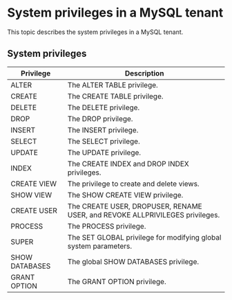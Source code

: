 System privileges in a MySQL tenant
========================================================

This topic describes the system privileges in a MySQL tenant.

System privileges
--------------------------------------

| **Privilege**  |                               **Description**                                |
|----------------|------------------------------------------------------------------------------|
| ALTER          | The ALTER TABLE privilege.                                                   |
| CREATE         | The CREATE TABLE privilege.                                                  |
| DELETE         | The DELETE privilege.                                                        |
| DROP           | The DROP privilege.                                                          |
| INSERT         | The INSERT privilege.                                                        |
| SELECT         | The SELECT privilege.                                                        |
| UPDATE         | The UPDATE privilege.                                                        |
| INDEX          | The CREATE INDEX and DROP INDEX privileges.                                  |
| CREATE VIEW    | The privilege to create and delete views.                                    |
| SHOW VIEW      | The SHOW CREATE VIEW privilege.                                              |
| CREATE USER    | The CREATE USER, DROPUSER, RENAME USER, and REVOKE ALLPRIVILEGES privileges. |
| PROCESS        | The PROCESS privilege.                                                       |
| SUPER          | The SET GLOBAL privilege for modifying global system parameters.             |
| SHOW DATABASES | The global SHOW DATABASES privilege.                                         |
| GRANT OPTION   | The GRANT OPTION privilege.                                                  |
